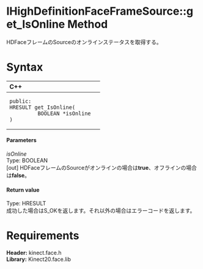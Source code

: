 IHighDefinitionFaceFrameSource::get\_IsOnline Method  
====================================================  

HDFaceフレームのSourceのオンラインステータスを取得する。 <span id="syntaxSection"></span>

Syntax  
======  

<table>
<colgroup>
<col width="100%" />
</colgroup>
<thead>
<tr class="header">
<th align="left">C++</th>
</tr>
</thead>
<tbody>
<tr class="odd">
<td align="left"><pre><code>public:  
HRESULT get_IsOnline(  
         BOOLEAN *isOnline  
)</code></pre></td>
</tr>
</tbody>
</table>

<span id="ID4EG"></span>
#### Parameters  

*isOnline*    
Type: BOOLEAN  
[out] HDFaceフレームのSourceがオンラインの場合は**true**、オフラインの場合は**false**。  

<span id="ID4EP"></span>
#### Return value  

Type: HRESULT  
成功した場合はS_OKを返します。それ以外の場合はエラーコードを返します。  

<span id="requirements"></span>

Requirements  
============  

**Header:** kinect.face.h  
**Library:** Kinect20.face.lib  



<!--Please do not edit the data in the comment block below.-->
<!--
TOCTitle : get_IsOnline Method
RLTitle : IHighDefinitionFaceFrameSource::get_IsOnline Method
KeywordK : get_IsOnline method
KeywordK : IHighDefinitionFaceFrameSource::get_IsOnline method
KeywordF : IHighDefinitionFaceFrameSource::get_IsOnline
KeywordF : get_IsOnline
KeywordF : Microsoft.Kinect.face.IHighDefinitionFaceFrameSource.get_IsOnline(BOOLEAN@)
KeywordA : M:Microsoft.Kinect.face.IHighDefinitionFaceFrameSource.get_IsOnline(BOOLEAN@)
AssetID : M:Microsoft.Kinect.face.IHighDefinitionFaceFrameSource.get_IsOnline(BOOLEAN@)
Locale : en-us
CommunityContent : 1
APIType : Managed
APILocation : 
APIName : Microsoft.Kinect.face.IHighDefinitionFaceFrameSource::get_IsOnline
TargetOS : Windows
TopicType : kbSyntax
DevLang : C++
DocSet : K4Wv2
ProjType : K4Wv2Proj
Technology : Kinect for Windows
Product : Kinect for Windows SDK v2
productversion : 20
-->
